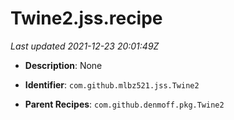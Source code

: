 # Twine2.jss.recipe

_Last updated 2021-12-23 20:01:49Z_

- **Description**: None

- **Identifier**: `com.github.mlbz521.jss.Twine2`

- **Parent Recipes**: `com.github.denmoff.pkg.Twine2`
